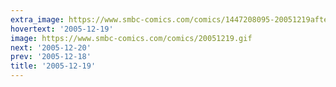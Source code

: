 ```yaml
---
extra_image: https://www.smbc-comics.com/comics/1447208095-20051219after.png
hovertext: '2005-12-19'
image: https://www.smbc-comics.com/comics/20051219.gif
next: '2005-12-20'
prev: '2005-12-18'
title: '2005-12-19'
---
```

